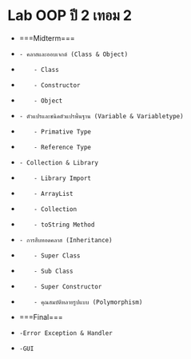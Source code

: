 Lab OOP ปี 2 เทอม 2
==================
* ===Midterm===
*     - คลาสและออบเจกต์ (Class & Object)
*         - Class
*         - Constructor
*         - Object
*     - ตัวแปรและชนิดตัวแปรพื้นฐาน (Variable & Variabletype)
*         - Primative Type
*         - Reference Type
*     - Collection & Library
*         - Library Import
*         - ArrayList
*         - Collection
*         - toString Method
*     - การสืบทอดคลาส (Inheritance)
*         - Super Class
*         - Sub Class
*         - Super Constructor
*         - คุณสมบัติหลายรูปแบบ (Polymorphism)
* ===Final===
*     -Error Exception & Handler
*     -GUI
